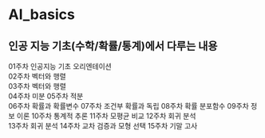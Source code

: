 # AI_basics
## 인공 지능 기초(수학/확률/통계)에서 다루는 내용
01주차	인공지능 기초 오리엔테이션  
02주차	벡터와 행렬  
03주차	벡터와 행렬  
04주차	미분
05주차	적분  
06주차	확률과 확률변수
07주차	조건부 확률과 독립
08주차	확률 분포함수 
09주차	정보  이론
10주차	통계적 추론 
11주차	모평균 비교 
12주차	회귀 분석  
13주차	회귀 분석
14주차	교차 검증과 모형 선택
15주차	기말 고사
